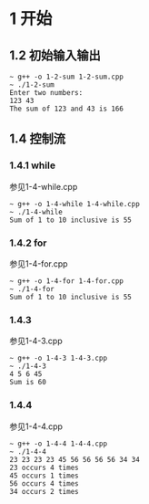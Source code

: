 # 1 开始

## 1.2 初始输入输出

```
~ g++ -o 1-2-sum 1-2-sum.cpp
~ ./1-2-sum
Enter two numbers:
123 43
The sum of 123 and 43 is 166
```

## 1.4 控制流

### 1.4.1 while

参见1-4-while.cpp

```
~ g++ -o 1-4-while 1-4-while.cpp       
~ ./1-4-while   
Sum of 1 to 10 inclusive is 55
```

### 1.4.2 for

参见1-4-for.cpp

```
~ g++ -o 1-4-for 1-4-for.cpp 
~ ./1-4-for  
Sum of 1 to 10 inclusive is 55
```

### 1.4.3

参见1-4-3.cpp

```
~ g++ -o 1-4-3 1-4-3.cpp    
~ ./1-4-3  
4 5 6 45
Sum is 60
```

### 1.4.4

参见1-4-4.cpp

```
~ g++ -o 1-4-4 1-4-4.cpp
~ ./1-4-4               
23 23 23 23 45 56 56 56 56 34 34
23 occurs 4 times 
45 occurs 1 times 
56 occurs 4 times 
34 occurs 2 times
```

